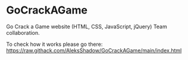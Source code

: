 # GoCrackAGame
Go Crack a Game website (HTML, CSS, JavaScript, jQuery)
Team collaboration.

To check how it works please go there: <https://raw.githack.com/AleksShadow/GoCrackAGame/main/index.html>
